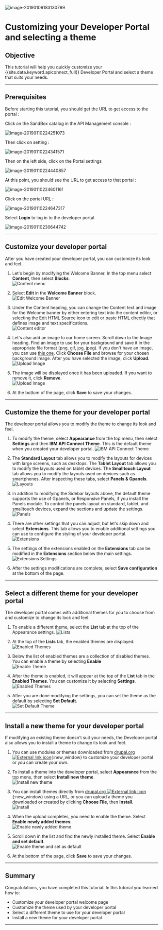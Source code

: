 

![image-20190109183130799](images/image-20190109183130799-7055090.png)



# Customizing your Developer Portal and selecting a theme


## Objective
This tutorial will help you quickly customize your {{site.data.keyword.apiconnect_full}} Developer Portal and select a theme that suits your needs.

---

## Prerequisites

Before starting this tutorial, you should get the URL to get access to the portal :

Click on the SandBox catalog in the API Management console :

![image-20190110224251073](images/image-20190110224251073-7156571.png)

Then click on setting :

![image-20190110224341571](images/image-20190110224341571-7156621.png)

Then on the left side, click on the Portal settings

![image-20190110224440857](images/image-20190110224440857-7156680.png)

At this point, you should see the URL to get access to that portal :

![image-20190110224601161](images/image-20190110224601161-7156761.png)

Click on the portal URL :

![image-20190110224647317](images/image-20190110224647317-7156807.png)

Select **Login** to log in to the developer portal. 

![image-20190110230644742](images/image-20190110230644742-7158004.png)

---

## Customize your developer portal
After you have created your developer portal, you can customize its look and feel.

1. Let's begin by modifying the Welcome Banner. In the top menu select **Content**, then select **Blocks**.  
  ![Content menu](images/31-content.png)

2. Select **Edit** in the **Welcome Banner** block.  
  ![Edit Welcome Banner](images/32-edit.png)

3. Under the Content heading, you can change the Content text and image for the Welcome banner by either entering text into the content editor, or selecting the Edit HTML Source icon to edit or paste HTML directly that defines image and text specifications.  
  ![Content editor](images/33-content.png) 

4. Let's also add an image to our home screen. Scroll down to the Image heading. Find an image to use for your background and save it in the appropriate file format (png, gif, jpg, jpeg). If you don't have an image, you can use [this one](images/Cloudy_Day.png). Click **Choose File** and browse for your chosen background image. After you have selected the image, click **Upload**.  
  ![Upload Image](images/34-image.png)

5. The image will be displayed once it has been uploaded. If you want to remove it, click **Remove**.  
  ![Upload Image](images/35-uploaded-image.png)

6. At the bottom of the page, click **Save** to save your changes.  
  
---

## Customize the theme for your developer portal
The developer portal allows you to modify the theme to change its look and feel.

1. To modify the theme, select **Appearance** from the top menu, then select **Settings** and then **IBM API Connect Theme**. This is the default theme when you created your developer portal.
  ![IBM API Connect Theme](images/41-APIC-theme.png) 


2. The **Standard Layout** tab allows you to modify the layouts for devices with large screens, such as desktops. The **Tablet Layout** tab allows you to modify the layouts used on tablet devices. The **Smalltouch Layout** tab allows you to modify the layouts used on devices such as smartphones. After inspecting these tabs, select **Panels & Gpanels**. 
  ![Layouts](images/42-layout.png)

3. In addition to modifying the Sidebar layouts above, the default theme supports the use of Gpanels, or Responsive Panels, if you install the Panels module. To control the panels layout on standard, tablet, and smalltouch devices, expand the sections and update the settings. 
  ![Panels](images/43-panels.png) 

4. There are other settings that you can adjust, but let's skip down and select **Extensions**. This tab allows you to enable additional settings you can use to configure the styling of your developer portal.  
  ![Extensions](images/44-extensions.png)

5. The settings of the extensions enabled on the **Extensions** tab can be modified in the **Extensions** section below the main settings.     
  ![Extensions Settings](images/45-extension-settings.png)

6. After the settings modifications are complete, select **Save configuration** at the bottom of the page.

---

## Select a different theme for your developer portal
The developer portal comes with additional themes for you to choose from and customize to change its look and feel.

1. To enable a different theme, select the **List** tab at the top of the Appearance settings.
  ![Lists](images/51-list.png) 

2. At the top of the **Lists** tab, the enabled themes are displayed. 
  ![Enabled Themes](images/52-enabled-themes.png)

3. Below the list of enabled themes are a collection of disabled themes. You can enable a theme by selecting **Enable**   
  ![Enable Theme](images/53-enable-theme.png) 

4. After the theme is enabled, it will appear at the top of the **List** tab in the **Enabled Themes**. You can customize it by selecting **Settings**.  
  ![Enabled Themes](images/54-theme-settings.png)

5. After you are done modifying the settings, you can set the theme as the default by selecting **Set Default**.     
  ![Set Default Theme](images/55-set-default.png)

---

## Install a new theme for your developer portal
If modifying an existing theme doesn't suit your needs, the Developer portal also allows you to install a theme to change its look and feel.

1. You can use modules or themes downloaded from [drupal.org ![External link icon](../../../icons/launch-glyph.svg "External link icon")](http://drupal.org){:new_window} to customize your developer portal or you can create your own.

2. To install a theme into the developer portal, select **Appearance** from the top menu, then select **Install new theme**.  
  ![Install new theme](images/62-install-new.png)

3. You can install themes directly from [drupal.org ![External link icon](../../../icons/launch-glyph.svg "External link icon")](http://drupal.org){:new_window} using a URL, or you can upload a theme you downloaded or created by clicking **Choose File**, then **Install**.  
  ![Install](images/63-install.png) 

4. When the upload completes, you need to enable the theme. Select **Enable newly added themes**.  
  ![Enable newly added theme](images/64-upload.png)

5. Scroll down in the list and find the newly installed theme. Select **Enable and set default**.  
  ![Enable theme and set as default](images/65-enable.png)

6. At the bottom of the page, click **Save** to save your changes.  

---

## Summary
Congratulations, you have completed this tutorial. In this tutorial you learned how to:

* Customize your developer portal welcome page
* Customize the theme used by your developer portal 
* Select a different theme to use for your developer portal
* Install a new theme for your developer portal

---

